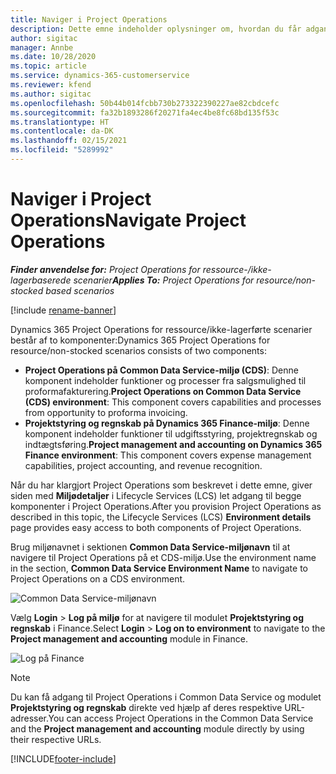 ```yaml
---
title: Naviger i Project Operations
description: Dette emne indeholder oplysninger om, hvordan du får adgang til Project Operations fra Lifecycle Services.
author: sigitac
manager: Annbe
ms.date: 10/28/2020
ms.topic: article
ms.service: dynamics-365-customerservice
ms.reviewer: kfend
ms.author: sigitac
ms.openlocfilehash: 50b44b014fcbb730b273322390227ae82cbdcefc
ms.sourcegitcommit: fa32b1893286f20271fa4ec4be8fc68bd135f53c
ms.translationtype: HT
ms.contentlocale: da-DK
ms.lasthandoff: 02/15/2021
ms.locfileid: "5289992"
---
```

# <a name="navigate-project-operations"></a><span data-ttu-id="bc04f-103">Naviger i Project Operations</span><span class="sxs-lookup"><span data-stu-id="bc04f-103">Navigate Project Operations</span></span>

<span data-ttu-id="bc04f-104">_**Finder anvendelse for:** Project Operations for ressource-/ikke-lagerbaserede scenarier_</span><span class="sxs-lookup"><span data-stu-id="bc04f-104">_**Applies To:** Project Operations for resource/non-stocked based scenarios_</span></span>

[!include [rename-banner](~/includes/cc-data-platform-banner.md)]

<span data-ttu-id="bc04f-105">Dynamics 365 Project Operations for ressource/ikke-lagerførte scenarier består af to komponenter:</span><span class="sxs-lookup"><span data-stu-id="bc04f-105">Dynamics 365 Project Operations for resource/non-stocked scenarios consists of two components:</span></span> 

 - <span data-ttu-id="bc04f-106">**Project Operations på Common Data Service-miljø (CDS)**: Denne komponent indeholder funktioner og processer fra salgsmulighed til proformafakturering.</span><span class="sxs-lookup"><span data-stu-id="bc04f-106">**Project Operations on Common Data Service (CDS) environment**: This component covers capabilities and processes from opportunity to proforma invoicing.</span></span> 
 - <span data-ttu-id="bc04f-107">**Projektstyring og regnskab på Dynamics 365 Finance-miljø**: Denne komponent indeholder funktioner til udgiftsstyring, projektregnskab og indtægtsføring.</span><span class="sxs-lookup"><span data-stu-id="bc04f-107">**Project management and accounting on Dynamics 365 Finance environment**: This component covers expense management capabilities, project accounting, and revenue recognition.</span></span> 

<span data-ttu-id="bc04f-108">Når du har klargjort Project Operations som beskrevet i dette emne, giver siden med **Miljødetaljer** i Lifecycle Services (LCS) let adgang til begge komponenter i Project Operations.</span><span class="sxs-lookup"><span data-stu-id="bc04f-108">After you provision Project Operations as described in this topic, the Lifecycle Services (LCS) **Environment details** page provides easy access to both components of Project Operations.</span></span>  

<span data-ttu-id="bc04f-109">Brug miljønavnet i sektionen **Common Data Service-miljønavn** til at navigere til Project Operations på et CDS-miljø.</span><span class="sxs-lookup"><span data-stu-id="bc04f-109">Use the environment name in the section, **Common Data Service Environment Name** to navigate to Project Operations on a CDS environment.</span></span> 

  ![Common Data Service-miljønavn](./media/environment-name.PNG)

<span data-ttu-id="bc04f-111">Vælg **Login** > **Log på miljø** for at navigere til modulet **Projektstyring og regnskab** i Finance.</span><span class="sxs-lookup"><span data-stu-id="bc04f-111">Select **Login** > **Log on to environment** to navigate to the **Project management and accounting** module in Finance.</span></span>  

   ![Log på Finance](./media/environment-login.PNG)

> [!NOTE]
> <span data-ttu-id="bc04f-113">Du kan få adgang til Project Operations i Common Data Service og modulet **Projektstyring og regnskab** direkte ved hjælp af deres respektive URL-adresser.</span><span class="sxs-lookup"><span data-stu-id="bc04f-113">You can access Project Operations in the Common Data Service and the **Project management and accounting** module directly by using their respective URLs.</span></span> 


[!INCLUDE[footer-include](../includes/footer-banner.md)]